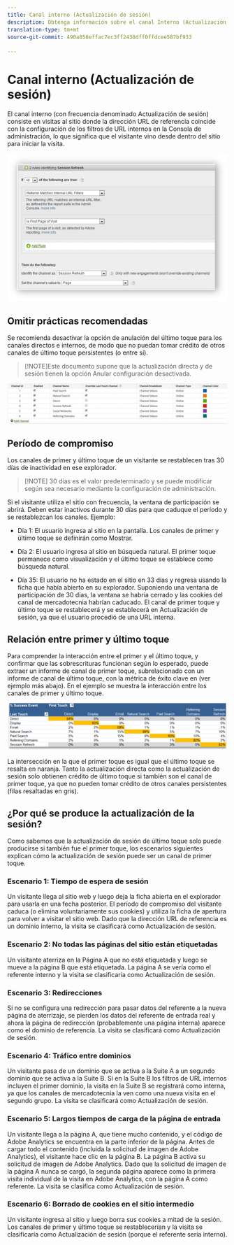 ```yaml
---
title: Canal interno (Actualización de sesión)
description: Obtenga información sobre el canal Interno (Actualización de sesión).
translation-type: tm+mt
source-git-commit: 490a856effac7ec3ff2430dff0ffdcee587bf933

---
```



# Canal interno (Actualización de sesión)

El canal interno (con frecuencia denominado Actualización de sesión) consiste en visitas al sitio donde la dirección URL de referencia coincide con la configuración de los filtros de URL internos en la Consola de administración, lo que significa que el visitante vino desde dentro del sitio para iniciar la visita.

![](assets/int-channel1.png)

## Omitir prácticas recomendadas

Se recomienda desactivar la opción de anulación del último toque para los canales directos e internos, de modo que no puedan tomar crédito de otros canales de último toque persistentes (o entre sí).

>[!NOTE]Este documento supone que la actualización directa y de sesión tienen la opción Anular configuración desactivada.

![](assets/int-channel2.png)

## Período de compromiso

Los canales de primer y último toque de un visitante se restablecen tras 30 días de inactividad en ese explorador.

>[!NOTE] 30 días es el valor predeterminado y se puede modificar según sea necesario mediante la configuración de administración.

Si el visitante utiliza el sitio con frecuencia, la ventana de participación se abrirá. Deben estar inactivos durante 30 días para que caduque el período y se restablezcan los canales.
Ejemplo:

* Día 1: El usuario ingresa al sitio en la pantalla. Los canales de primer y último toque se definirán como Mostrar.

* Día 2: El usuario ingresa al sitio en búsqueda natural. El primer toque permanece como visualización y el último toque se establece como búsqueda natural.

* Día 35: El usuario no ha estado en el sitio en 33 días y regresa usando la ficha que había abierto en su explorador. Suponiendo una ventana de participación de 30 días, la ventana se habría cerrado y las cookies del canal de mercadotecnia habrían caducado. El canal de primer toque y último toque se restablecerá y se establecerá en Actualización de sesión, ya que el usuario procedió de una URL interna.

## Relación entre primer y último toque

Para comprender la interacción entre el primer y el último toque, y confirmar que las sobrescrituras funcionan según lo esperado, puede extraer un informe de canal de primer toque, subrelacionado con un informe de canal de último toque, con la métrica de éxito clave en (ver ejemplo más abajo). En el ejemplo se muestra la interacción entre los canales de primer y último toque.

![](assets/int-channel3.png)

La intersección en la que el primer toque es igual que el último toque se resalta en naranja. Tanto la actualización directa como la actualización de sesión solo obtienen crédito de último toque si también son el canal de primer toque, ya que no pueden tomar crédito de otros canales persistentes (filas resaltadas en gris).

## ¿Por qué se produce la actualización de la sesión?

Como sabemos que la actualización de sesión de último toque solo puede producirse si también fue el primer toque, los escenarios siguientes explican cómo la actualización de sesión puede ser un canal de primer toque.

### Escenario 1: Tiempo de espera de sesión

Un visitante llega al sitio web y luego deja la ficha abierta en el explorador para usarla en una fecha posterior. El período de compromiso del visitante caduca (o elimina voluntariamente sus cookies) y utiliza la ficha de apertura para volver a visitar el sitio web. Dado que la dirección URL de referencia es un dominio interno, la visita se clasificará como Actualización de sesión.

### Escenario 2: No todas las páginas del sitio están etiquetadas

Un visitante aterriza en la Página A que no está etiquetada y luego se mueve a la página B que está etiquetada. La página A se vería como el referente interno y la visita se clasificaría como Actualización de sesión.

### Escenario 3: Redirecciones

Si no se configura una redirección para pasar datos del referente a la nueva página de aterrizaje, se pierden los datos del referente de entrada real y ahora la página de redirección (probablemente una página interna) aparece como el dominio de referencia. La visita se clasificará como Actualización de sesión.

### Escenario 4: Tráfico entre dominios

Un visitante pasa de un dominio que se activa a la Suite A a un segundo dominio que se activa a la Suite B. Si en la Suite B los filtros de URL internos incluyen el primer dominio, la visita en la Suite B se registrará como interna, ya que los canales de mercadotecnia la ven como una nueva visita en el segundo grupo. La visita se clasificará como Actualización de sesión.

### Escenario 5: Largos tiempos de carga de la página de entrada

Un visitante llega a la página A, que tiene mucho contenido, y el código de Adobe Analytics se encuentra en la parte inferior de la página. Antes de cargar todo el contenido (incluida la solicitud de imagen de Adobe Analytics), el visitante hace clic en la página B. La página B activa su solicitud de imagen de Adobe Analytics. Dado que la solicitud de imagen de la página A nunca se cargó, la segunda página aparece como la primera visita individual de la visita en Adobe Analytics, con la página A como referente. La visita se clasifica como Actualización de sesión.

### Escenario 6: Borrado de cookies en el sitio intermedio

Un visitante ingresa al sitio y luego borra sus cookies a mitad de la sesión. Los canales de primer y último toque se restablecerían y la visita se clasificaría como Actualización de sesión (porque el referente sería interno).

